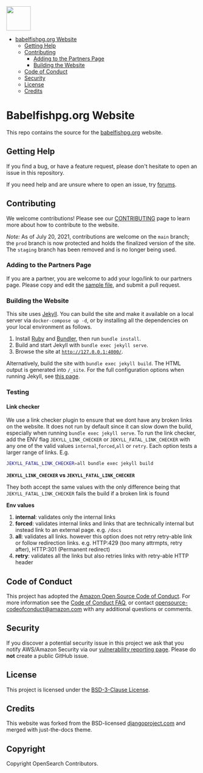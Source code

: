 <img src="https://babelfishpg.org/assets/img/babelfishpg-logo-themed.svg" height="64px">

- [babelfishpg.org Website](#opensearchorg-website)
  - [Getting Help](#getting-help)
  - [Contributing](#contributing)
    - [Adding to the Partners Page](#adding-to-the-partners-page)
    - [Building the Website](#building-the-website)
  - [Code of Conduct](#code-of-conduct)
  - [Security](#security)
  - [License](#license)
  - [Credits](#credits)
  
# Babelfishpg.org Website

This repo contains the source for the [babelfishpg.org](https://babelfishpg.org/) website. 

## Getting Help

If you find a bug, or have a feature request, please don't hesitate to open an issue in this repository. 

If you need help and are unsure where to open an issue, try [forums](https://discuss.opendistrocommunity.dev/).

## Contributing

We welcome contributions! Please see our [CONTRIBUTING](CONTRIBUTING.md) page to learn more about how to contribute to the website. 

_Note:_ As of July 20, 2021, contributions are welcome on the `main` branch; the `prod` branch is now protected and holds the finalized version of the site. The `staging` branch has been removed and is no longer being used.

### Adding to the Partners Page

If you are a partner, you are welcome to add your logo/link to our partners page. Please copy and edit the [sample file](_partners/_sample.md), and submit a pull request.

### Building the Website

This site uses [Jekyll](https://jekyllrb.com/). You can build the site and make it available on a local server via `docker-compose up -d`, or by installing all the dependencies on your local environment as follows.

1. Install [Ruby](https://www.ruby-lang.org/en/) and [Bundler](https://bundler.io/), then run `bundle install`.
2. Build and start Jekyll with `bundle exec jekyll serve`. 
3. Browse the site at [`http://127.0.0.1:4000/`](http://127.0.0.1:4000/).

Alternatively, build the site with `bundle exec jekyll build`. The HTML output is generated into `/_site`. For the full configuration options when running Jekyll, see [this page](https://jekyllrb.com/docs/configuration/options/).

### Testing

#### Link checker

We use a link checker plugin to ensure that we dont have any broken links on the website. It does not run by default since it can slow down the build, especially when running `bundle exec jekyll serve`. To run the link checker, add the ENV flag `JEKYLL_LINK_CHECKER` or `JEKYLL_FATAL_LINK_CHECKER` with any one of the valid values `internal`,`forced`,`all` or `retry`. Each option tests a larger range of links. E.g.

```sh
JEKYLL_FATAL_LINK_CHECKER=all bundle exec jekyll build
```

**`JEKYLL_LINK_CHECKER` vs `JEKYLL_FATAL_LINK_CHECKER`**

They both accept the same values with the only difference being that `JEKYLL_FATAL_LINK_CHECKER` fails the build if a broken link is found

**Env values**
1. **internal**: validates only the internal links
2. **forced**: validates internal links and links that are technically internal but instead link to an external page. e.g. `/docs`
3. **all**: validates all links. however this option does not retry retry-able link or follow redirection links. e.g. HTTP:429 (too many attrmpts, retry after), HTTP:301 (Permanent redirect)
4. **retry**: validates all the links but also retries links with retry-able HTTP header 

## Code of Conduct

This project has adopted the [Amazon Open Source Code of Conduct](CODE_OF_CONDUCT.md). For more information see the [Code of Conduct FAQ](https://aws.github.io/code-of-conduct-faq), or contact [opensource-codeofconduct@amazon.com](mailto:opensource-codeofconduct@amazon.com) with any additional questions or comments.

## Security

If you discover a potential security issue in this project we ask that you notify AWS/Amazon Security via our [vulnerability reporting page](https://aws.amazon.com/security/vulnerability-reporting/). Please do **not** create a public GitHub issue.

## License

This project is licensed under the [BSD-3-Clause License](LICENSE).

## Credits

This website was forked from the BSD-licensed [djangoproject.com](https://github.com/django/djangoproject.com) and merged with just-the-docs theme.

## Copyright

Copyright OpenSearch Contributors. 
